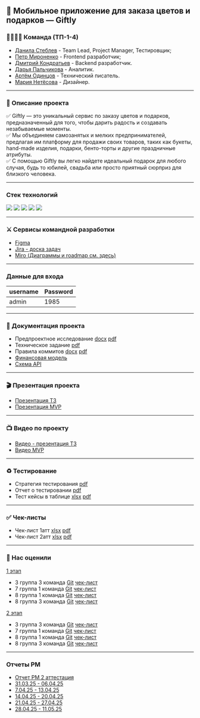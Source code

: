 
## 🎁 Мобильное приложение для заказа цветов и подарков — Giftly


### 👨‍👨‍👦‍👦 Команда (ТП-1-4)
- [Данила Стеблев](https://github.com/danielsteblev "") - Team Lead, Project Manager, Тестировщик;
- [Петр Мироненко](https://github.com/IshimoRin "") - Frontend разработчик;
- [Дмитрий Кондратьев](https://github.com/Starks2121 "") - Backend разработчик.
- [Дарья Пальчикова](https://github.com/deola-q "") - Аналитик.
- [Артём Одинцов](https://github.com/Dodger0072 "") - Технический писатель.
- [Мария Нетёсова]("") - Дизайнер.
***
### 📝 Описание проекта
✅ Giftly — это уникальный сервис по заказу цветов и подарков, предназначенный для того, чтобы дарить радость и создавать незабываемые моменты. <br>
✅ Мы объединяем самозанятых и мелких предпринимателей, предлагая им платформу для продажи своих товаров, таких как букеты, hand-made изделия, подарки, бенто-торты и другие праздничные атрибуты. <br>
✅ С помощью Giftly вы легко найдете идеальный подарок для любого случая, будь то юбилей, свадьба или просто приятный сюрприз для близкого человека. 
***
### Стек технологий
 
<img src="https://img.shields.io/badge/Django-265422?style=for-the-badge&logo=django&logoColor=white"/>  <img src="https://img.shields.io/badge/FLUTTER-99fff8?style=for-the-badge&logo=flutter&logoColor=black"/> 
  <img src="https://img.shields.io/badge/DART-6eeafa?style=for-the-badge&logo=dart&logoColor=black"/>  <img src="https://img.shields.io/badge/POSTGRESQL-add8e6?style=for-the-badge&logo=postgresql&logoColor=black"/>  <img src="https://img.shields.io/badge/docker-29d8ff?style=for-the-badge&logo=docker&logoColor=white"/>
***
### ⚔️ Сервисы командной разработки
+ [Figma](https://www.figma.com/design/KvNbno6IojAUMuE60NUKpL/Giftly?node-id=0-1&t=CunnZH5WBdZAB6P6-1)
+ [Jira - доска задач](https://id.atlassian.com/invite/p/jira-software?id=USvV_BNkRGSpNI60gIv9lw)
+ [Miro (Диаграммы и roadmap см. здесь)](https://miro.com/app/board/uXjVIQt8Zn0=/?share_link_id=221836199551)
***

### Данные для входа

| username    | Password |
| --------- | ------- |
| admin  | 1985  |
***
 
### 📄 Документация проекта
+ Предпроектное исследование [docx](https://github.com/Dodger0072/Programming-technologies-project/blob/main/docs/%D0%9F%D1%80%D0%B5%D0%B4%D0%BF%D1%80%D0%BE%D0%B5%D0%BA%D1%82%D0%BD%D0%BE%D0%B5%20%D0%B8%D1%81%D1%81%D0%BB%D0%B5%D0%B4%D0%BE%D0%B2%D0%B0%D0%BD%D0%B8%D0%B5/%D0%9F%D1%80%D0%B5%D0%B4%D0%BF%D1%80%D0%BE%D0%B5%D0%BA%D1%82%D0%BD%D0%BE%D0%B5%20%D0%B8%D1%81%D1%81%D0%BB%D0%B5%D0%B4%D0%BE%D0%B2%D0%B0%D0%BD%D0%B8%D0%B5.docx) [pdf](https://github.com/Dodger0072/Programming-technologies-project/blob/main/docs/%D0%9F%D1%80%D0%B5%D0%B4%D0%BF%D1%80%D0%BE%D0%B5%D0%BA%D1%82%D0%BD%D0%BE%D0%B5%20%D0%B8%D1%81%D1%81%D0%BB%D0%B5%D0%B4%D0%BE%D0%B2%D0%B0%D0%BD%D0%B8%D0%B5/%D0%9F%D1%80%D0%B5%D0%B4%D0%BF%D1%80%D0%BE%D0%B5%D0%BA%D1%82%D0%BD%D0%BE%D0%B5%20%D0%B8%D1%81%D1%81%D0%BB%D0%B5%D0%B4%D0%BE%D0%B2%D0%B0%D0%BD%D0%B8%D0%B5.pdf)
+ Техническое задание [pdf](https://github.com/Dodger0072/Programming-technologies-project/blob/main/docs/%D0%A2%D0%B5%D1%85%D0%BD%D0%B8%D1%87%D0%B5%D1%81%D0%BA%D0%BE%D0%B5%20%D0%B7%D0%B0%D0%B4%D0%B0%D0%BD%D0%B8%D0%B5/%D0%A2%D0%B5%D1%85%D0%BD%D0%B8%D1%87%D0%B5%D1%81%D0%BA%D0%BE%D0%B5%20%D0%B7%D0%B0%D0%B4%D0%B0%D0%BD%D0%B8%D0%B5_%D0%BE%D0%B1%D0%BD%D0%BE%D0%B2%D0%BB%D1%91%D0%BD%D0%BD%D0%BE%D0%B5.pdf)
+ Правила коммитов [docx](https://github.com/Dodger0072/Programming-technologies-project/blob/main/docs/%D0%9F%D1%80%D0%B0%D0%B2%D0%B8%D0%BB%D0%B0%20%D0%BA%D0%BE%D0%BC%D0%BC%D0%B8%D1%82%D0%BE%D0%B2/%D0%9F%D1%80%D0%B0%D0%B2%D0%B8%D0%BB%D0%B0%20%D0%BA%D0%BE%D0%BC%D0%BC%D0%B8%D1%82%D0%BE%D0%B2.doc) [pdf](https://github.com/Dodger0072/Programming-technologies-project/blob/main/docs/%D0%9F%D1%80%D0%B0%D0%B2%D0%B8%D0%BB%D0%B0%20%D0%BA%D0%BE%D0%BC%D0%BC%D0%B8%D1%82%D0%BE%D0%B2/%D0%9F%D1%80%D0%B0%D0%B2%D0%B8%D0%BB%D0%B0%20%D0%BA%D0%BE%D0%BC%D0%BC%D0%B8%D1%82%D0%BE%D0%B2.pdf)
+  [Финансовая модель](https://docs.google.com/spreadsheets/d/1kbQFjhRnAkh_y2s77WcYbAIn_lpS5xQK/edit?usp=sharing&ouid=106128977690791711365&rtpof=true&sd=true)
+  [Схема API](https://editor.swagger.io/?url=https://gist.githubusercontent.com/Starks2121/2542d78d3d8c4f9f45325f3700e55b99/raw/fe44365c1a5f26c9b6a5015df54d07921ab272ad/openapi.yaml)
***
### 🎬 Презентация проекта
+ [Презентация ТЗ](https://github.com/Dodger0072/Programming-technologies-project/blob/main/docs/%D0%9F%D1%80%D0%B5%D0%B7%D0%B5%D0%BD%D1%82%D0%B0%D1%86%D0%B8%D0%B8/%D0%9F%D1%80%D0%B5%D0%B7%D0%B5%D0%BD%D1%82%D0%B0%D1%86%D0%B8%D1%8F%20%D0%A2%D0%97.pdf)
+ [Презентация MVP](https://github.com/Dodger0072/Programming-technologies-project/blob/main/docs/%D0%9F%D1%80%D0%B5%D0%B7%D0%B5%D0%BD%D1%82%D0%B0%D1%86%D0%B8%D0%B8/Giftly_MVP.pdf)
***
### 📺 Видео по проекту
+ [Видео - презентация ТЗ](https://drive.google.com/file/d/1BhGjZ7tFoYjIO4Wo1j9YUP1JnrPgwRfz/view?usp=drive_link)
+ [Видео MVP](https://drive.google.com/file/d/1Zdwi00auYup3FM1WQXjwja6oCR5vnK85/view?usp=sharing)
***

### ♻️ Тестирование
+ Стратегия тестирования [pdf](https://github.com/Dodger0072/Programming-technologies-project/blob/main/docs/%D0%A2%D0%B5%D1%81%D1%82%D0%B8%D1%80%D0%BE%D0%B2%D0%B0%D0%BD%D0%B8%D0%B5/TestStrategy_Giftly.pdf)
+ Отчет о тестировании [pdf](https://github.com/Dodger0072/Programming-technologies-project/blob/main/docs/%D0%A2%D0%B5%D1%81%D1%82%D0%B8%D1%80%D0%BE%D0%B2%D0%B0%D0%BD%D0%B8%D0%B5/%D0%9E%D1%82%D1%87%D1%91%D1%82%20%D0%BE%20%D1%82%D0%B5%D1%81%D1%82%D0%B8%D1%80%D0%BE%D0%B2%D0%B0%D0%BD%D0%B8%D0%B8.pdf)
+ Тест кейсы в таблице [xlsx](https://github.com/Dodger0072/Programming-technologies-project/blob/main/docs/%D0%A2%D0%B5%D1%81%D1%82%D0%B8%D1%80%D0%BE%D0%B2%D0%B0%D0%BD%D0%B8%D0%B5/%D0%A2%D0%B5%D1%81%D1%82%D0%B8%D1%80%D0%BE%D0%B2%D0%B0%D0%BD%D0%B8%D0%B5%20Giftly.xlsx) [pdf](https://github.com/Dodger0072/Programming-technologies-project/blob/main/docs/%D0%A2%D0%B5%D1%81%D1%82%D0%B8%D1%80%D0%BE%D0%B2%D0%B0%D0%BD%D0%B8%D0%B5/%D0%A2%D0%B5%D1%81%D1%82%D0%B8%D1%80%D0%BE%D0%B2%D0%B0%D0%BD%D0%B8%D0%B5-Giftly.pdf)
***
### ✅ Чек-листы
+ Чек-лист 1атт [xlsx](https://docs.google.com/spreadsheets/d/12t66YL6_T-VlFuuj86yQrHgUEHzscdUTIaRtULMLzpQ/edit?gid=0#gid=0) [pdf](https://github.com/Dodger0072/Programming-technologies-project/blob/main/docs/%D0%A7%D0%B5%D0%BA-%D0%BB%D0%B8%D1%81%D1%82%D1%8B/%D0%A7%D0%B5%D0%BA-%D0%BB%D0%B8%D1%81%D1%82.pdf)
+ Чек-лист 2атт [xlsx](https://github.com/Dodger0072/Programming-technologies-project/blob/main/docs/%D0%A7%D0%B5%D0%BA-%D0%BB%D0%B8%D1%81%D1%82%D1%8B/%D0%A7%D0%B5%D0%BA%D0%BB%D0%B8%D1%81%D1%82%201.4_2%D0%B0%D1%82%D1%82.xlsx) [pdf](https://github.com/Dodger0072/Programming-technologies-project/blob/main/docs/%D0%A7%D0%B5%D0%BA-%D0%BB%D0%B8%D1%81%D1%82%D1%8B/%D0%A7%D0%B5%D0%BA%D0%BB%D0%B8%D1%81%D1%82%201.4_2%D0%B0%D1%82%D1%82.pdf)
***
### 🤝 Нас оценили
[1 этап]()
+ 3 группа 3 команда [Git](https://github.com/qudest/voyago) [чек-лист](https://github.com/qudest/voyago/blob/main/Documentation/Check-list.pdf) 
+ 7 группа 1 команда [Git](https://github.com/TP-RENTPLACE) [чек-лист](https://github.com/TP-RENTPLACE/RENTPLACE/blob/main/Документация/Чек-лист%201%20этап.pdf)
+ 8 группа 1 команда [Git](https://github.com/mxnmiraii/vkatun?tab=readme-ov-file) [чек-лист](https://github.com/mxnmiraii/Vkatun/blob/main/%D0%9C%D0%B5%D0%B6%D0%BA%D0%BE%D0%BC%D0%B0%D0%BD%D0%B4%D0%BD%D0%B0%D1%8F%20%D0%BF%D1%80%D0%BE%D0%B2%D0%B5%D1%80%D0%BA%D0%B0/checklist_8_1.pdf)
+ 8 группа 3 команда [Git](https://gitlab.com/rlwd/main) [чек-лист](https://gitlab.com/rlwd/main/-/blob/main/%D0%B4%D0%BE%D0%BA%D1%83%D0%BC%D0%B5%D0%BD%D1%82%D1%8B/%D0%A7%D0%B5%D0%BA%D0%BB%D0%B8%D1%81%D1%82.pdf)

[2 этап]()
+ 3 группа 3 команда [Git](https://github.com/qudest/voyago) [чек-лист](https://github.com/qudest/voyago/blob/main/Documentation/check-list-2.pdf) 
+ 7 группа 1 команда [Git](https://github.com/TP-RENTPLACE) [чек-лист](https://github.com/TP-RENTPLACE/RENTPLACE/blob/main/%D0%94%D0%BE%D0%BA%D1%83%D0%BC%D0%B5%D0%BD%D1%82%D0%B0%D1%86%D0%B8%D1%8F/%D0%A7%D0%B5%D0%BA-%D0%BB%D0%B8%D1%81%D1%82%202%20%D1%8D%D1%82%D0%B0%D0%BF.pdf)
+  8 группа 1 команда [Git](https://github.com/mxnmiraii/vkatun?tab=readme-ov-file)  [чек-лист](https://github.com/mxnmiraii/Vkatun/blob/main/%D0%9C%D0%B5%D0%B6%D0%BA%D0%BE%D0%BC%D0%B0%D0%BD%D0%B4%D0%BD%D0%B0%D1%8F%20%D0%BF%D1%80%D0%BE%D0%B2%D0%B5%D1%80%D0%BA%D0%B0/checklist2_8_1.pdf)
+ 8 группа 3 команда [Git](https://gitlab.com/rlwd/main) [чек-лист]()
***
### Отчеты PM
+ [Отчет PM 2 аттестация](https://github.com/Dodger0072/Programming-technologies-project/blob/main/docs/%D0%9E%D1%82%D1%87%D0%B5%D1%82%D1%8B%20PM/%D0%9E%D1%82%D1%87%D0%B5%D1%82_PM_2att.pdf)
+ [31.03.25 - 06.04.25](https://github.com/Dodger0072/Programming-technologies-project/blob/main/docs/%D0%9E%D1%82%D1%87%D0%B5%D1%82%D1%8B%20PM/%D0%BE%D1%82%D1%87%D1%91%D1%82_31.03-6.04.pdf)
+ [7.04.25 - 13.04.25](https://github.com/Dodger0072/Programming-technologies-project/blob/main/docs/%D0%9E%D1%82%D1%87%D0%B5%D1%82%D1%8B%20PM/%D0%BE%D1%82%D1%87%D1%91%D1%82_7.04-13.04.pdf)
+ [14.04.25 - 20.04.25](https://github.com/Dodger0072/Programming-technologies-project/blob/main/docs/%D0%9E%D1%82%D1%87%D0%B5%D1%82%D1%8B%20PM/%D0%BE%D1%82%D1%87%D1%91%D1%82_14.04-20.04.pdf)
+ [21.04.25 - 27.04.25](https://github.com/Dodger0072/Programming-technologies-project/blob/main/docs/%D0%9E%D1%82%D1%87%D0%B5%D1%82%D1%8B%20PM/%D0%BE%D1%82%D1%87%D1%91%D1%82_21.04-27.04.pdf)
+ [28.04.25 - 11.05.25](https://github.com/Dodger0072/Programming-technologies-project/blob/main/docs/%D0%9E%D1%82%D1%87%D0%B5%D1%82%D1%8B%20PM/%D0%BE%D1%82%D1%87%D1%91%D1%82_28.04-11.05.pdf)



